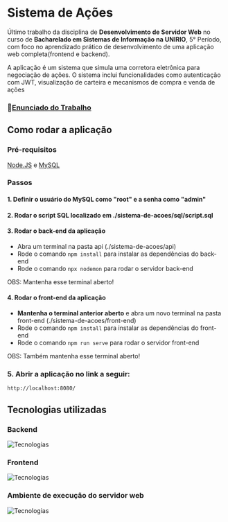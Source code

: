 # Sistema de Ações
  Último trabalho da disciplina de **Desenvolvimento de Servidor Web** no curso de **Bacharelado em Sistemas de Informação na UNIRIO**, 5° Período, com foco no aprendizado prático de desenvolvimento de uma aplicação web completa(frontend e backend). 
  
  A aplicação é um sistema que simula uma corretora eletrônica para negociação de ações. O sistema inclui funcionalidades como autenticação com JWT, visualização de carteira e mecanismos de compra e venda de ações
### 📄[Enunciado do Trabalho](./EnunciadoTrabalho.pdf)

## Como rodar a aplicação
### Pré-requisitos
[Node.JS](https://nodejs.org/en) e [MySQL](https://dev.mysql.com/downloads/mysql/)
### Passos
#### 1. Definir o usuário do MySQL como "root" e a senha como "admin"
#### 2. Rodar o script SQL localizado em ./sistema-de-acoes/sql/script.sql
#### 3. Rodar o back-end da aplicação
- Abra um terminal na pasta api (./sistema-de-acoes/api)
- Rode o comando `npm install` para instalar as dependências do back-end
- Rode o comando `npx nodemon` para rodar o servidor back-end
 
OBS: Mantenha esse terminal aberto!
#### 4. Rodar o front-end da aplicação
- **Mantenha o terminal anterior aberto** e abra um novo terminal na pasta front-end (./sistema-de-acoes/front-end)
- Rode o comando `npm install` para instalar as dependências do front-end
- Rode o comando `npm run serve` para rodar o servidor front-end

OBS: Também mantenha esse terminal aberto!

### 5. Abrir a aplicação no link a seguir:
`http://localhost:8080/`

## Tecnologias utilizadas

### Backend
  ![Tecnologias](https://skillicons.dev/icons?i=expressjs,js,mysql)

### Frontend
  ![Tecnologias](https://skillicons.dev/icons?i=html,css,js,vue,vuetify)

### Ambiente de execução do servidor web
![Tecnologias](https://skillicons.dev/icons?i=nodejs)
